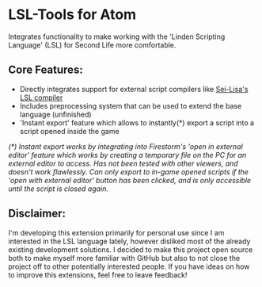 # LSL-Tools for Atom

Integrates functionality to make working with the 'Linden Scripting Language' (LSL) for Second Life more comfortable.

## Core Features:
+ Directly integrates support for external script compilers like [Sei-Lisa's LSL compiler](https://github.com/Sei-Lisa/LSL-compiler)
+ Includes preprocessing system that can be used to extend the base language (unfinished)
+ 'Instant export' feature which allows to instantly(\*) export a script into a script opened inside the game

<i>
(*) Instant export works by integrating into Firestorm's 'open in external editor' feature which works by creating a temporary file on the PC for an external editor to access. Has not been tested with other viewers, and doesn't work flawlessly. Can only export to in-game opened scripts if the 'open with external editor' button has been clicked, and is only accessible until the script is closed again.
</i>

## Disclaimer:
I'm developing this extension primarily for personal use since I am interested in the LSL language lately, however disliked most of the already existing development solutions. I decided to make this project open source both to make myself more familiar with GitHub but also to not close the project off to other potentially interested people. If you have ideas on how to improve this extensions, feel free to leave feedback!
